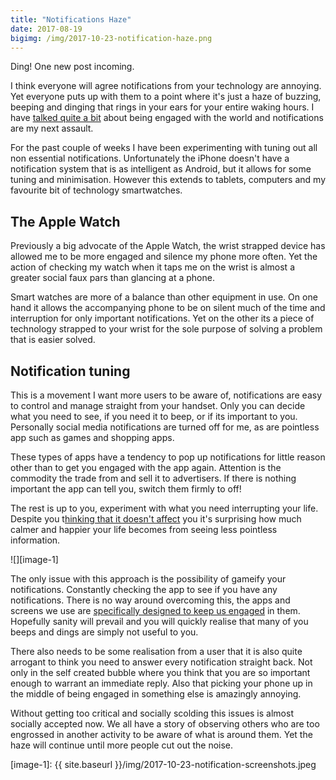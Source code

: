 ```yaml
---
title: "Notifications Haze"
date: 2017-08-19
bigimg: /img/2017-10-23-notification-haze.png
---
```

Ding! One new post incoming. 

I think everyone will agree notifications from your technology are annoying. Yet everyone puts up with them to a point where it's just a haze of buzzing, beeping and dinging that rings in your ears for your entire waking hours. I have [talked quite a bit][1] about being engaged with the world and notifications are my next assault. 

For the past couple of weeks I have been experimenting with tuning out all non essential notifications. Unfortunately the iPhone doesn't have a notification system that is as intelligent as Android, but it allows for some tuning and minimisation. However this extends to tablets, computers and my favourite bit of technology smartwatches. 

## The Apple Watch
Previously a big advocate of the Apple Watch, the wrist strapped device has allowed me to be more engaged and silence my phone more often. Yet the action of checking my watch when it taps me on the wrist is almost a greater social faux pars than glancing at a phone.

Smart watches are more of a balance than other equipment in use. On one hand it allows the accompanying phone to be on silent much of the time and interruption for only important notifications. Yet on the other its a piece of technology strapped to your wrist for the sole purpose of solving a problem that is easier solved. 

## Notification tuning
This is a movement I want more users to be aware of, notifications are easy to control and manage straight from your handset. Only you can decide what you need to see, if you need it to beep, or if its important to you. Personally social media notifications are turned off for me, as are pointless app such as games and shopping apps.

These types of apps have a tendency to pop up notifications for little reason other than to get you engaged with the app again. Attention is the commodity the trade from and sell it to advertisers. If there is nothing important the app can tell you, switch them firmly to off!

The rest is up to you, experiment with what you need interrupting your life. Despite you t[hinking that it doesn't affect][2] you it's surprising how much calmer and happier your life becomes from seeing less pointless information. 

![][image-1]

The only issue with this approach is the possibility of gameify your notifications. Constantly checking the app to see if you have any notifications. There is no way around overcoming this, the apps and screens we use are [specifically designed to keep us engaged][3] in them. Hopefully sanity will prevail and you will quickly realise that many of you beeps and dings are simply not useful to you.

There also needs to be some realisation from a user that it is also quite arrogant to think you need to answer every notification straight back. Not only in the self created bubble where you think that you are so important enough to warrant an immediate reply. Also that picking your phone up in the middle of  being engaged in something else is amazingly annoying.

Without getting too critical and socially scolding this issues  is almost socially accepted now. We all have a story of observing others who are too engrossed in another activity to be aware of what is around them. Yet the haze will continue until more people cut out the noise. 

[1]:	https://www.byodpodcast.com/episodes/episode-1-renders-of-leaks-of-lies/30/4/2017
[2]:	http://www.adweek.com/digital/needy-technology-too-many-notifications-causes-users-to-tune-out/
[3]:	https://www.samharris.org/podcast/item/what-is-technology-doing-to-us

[image-1]:	{{ site.baseurl }}/img/2017-10-23-notification-screenshots.jpeg
